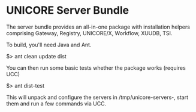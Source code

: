 # UNICORE Server Bundle

The server bundle provides an all-in-one package with installation
helpers comprising Gateway, Registry, UNICORE/X, Workflow, XUUDB, TSI.


To build, you'll need Java and Ant.

  $> ant clean update dist

You can then run some basic tests whether the package works (requires UCC)

  $> ant dist-test


This will unpack and configure the servers in /tmp/unicore-servers-<VERSION>,
start them and run a few commands via UCC.
